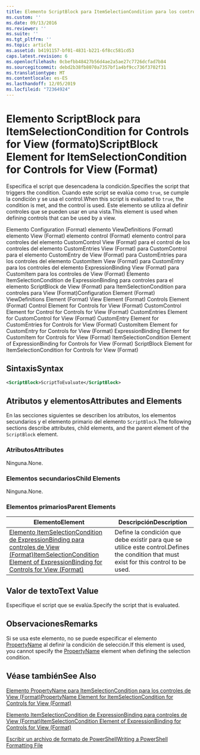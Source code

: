 ```yaml
---
title: Elemento ScriptBlock para ItemSelectionCondition para los controles de View (Format) | Microsoft Docs
ms.custom: ''
ms.date: 09/13/2016
ms.reviewer: ''
ms.suite: ''
ms.tgt_pltfrm: ''
ms.topic: article
ms.assetid: b4191157-bf01-4831-b221-6f8cc581cd53
caps.latest.revision: 6
ms.openlocfilehash: 0cbefbb48427b56d4ae2a5ae27c7726dcfad7b84
ms.sourcegitcommit: debd2b38fb8070a7357bf1a4bf9cc736f3702f31
ms.translationtype: MT
ms.contentlocale: es-ES
ms.lasthandoff: 12/05/2019
ms.locfileid: "72364924"
---
```

# <a name="scriptblock-element-for-itemselectioncondition-for-controls-for-view-format"></a><span data-ttu-id="fc095-102">Elemento ScriptBlock para ItemSelectionCondition for Controls for View (formato)</span><span class="sxs-lookup"><span data-stu-id="fc095-102">ScriptBlock Element for ItemSelectionCondition for Controls for View (Format)</span></span>

<span data-ttu-id="fc095-103">Especifica el script que desencadena la condición.</span><span class="sxs-lookup"><span data-stu-id="fc095-103">Specifies the script that triggers the condition.</span></span> <span data-ttu-id="fc095-104">Cuando este script se evalúa como `true`, se cumple la condición y se usa el control.</span><span class="sxs-lookup"><span data-stu-id="fc095-104">When this script is evaluated to `true`, the condition is met, and the control is used.</span></span> <span data-ttu-id="fc095-105">Este elemento se utiliza al definir controles que se pueden usar en una vista.</span><span class="sxs-lookup"><span data-stu-id="fc095-105">This element is used when defining controls that can be used by a view.</span></span>

<span data-ttu-id="fc095-106">Elemento Configuration (Format) elemento ViewDefinitions (Format) elemento View (Format) elemento control (Format) elemento control para controles del elemento CustomControl View (Format) para el control de los controles del elemento CustomEntries View (Format) para CustomControl para el elemento CustomEntry de View (Format) para CustomEntries para los controles del elemento CustomItem View (Format) para CustomEntry para los controles del elemento ExpressionBinding View (Format) para CustomItem para los controles de View (Format) Elemento ItemSelectionCondition de ExpressionBinding para controles para el elemento ScriptBlock de View (Format) para ItemSelectionCondition para controles para View (Format)</span><span class="sxs-lookup"><span data-stu-id="fc095-106">Configuration Element (Format) ViewDefinitions Element (Format) View Element (Format) Controls Element (Format) Control Element for Controls for View (Format) CustomControl Element for Control for Controls for View (Format) CustomEntries Element for CustomControl for View (Format) CustomEntry Element for CustomEntries for Controls for View (Format) CustomItem Element for CustomEntry for Controls for View (Format) ExpressionBinding Element for CustomItem for Controls for View (Format) ItemSelectionCondition Element of ExpressionBinding for Controls for View (Format) ScriptBlock Element for ItemSelectionCondition for Controls for View (Format)</span></span>

## <a name="syntax"></a><span data-ttu-id="fc095-107">Sintaxis</span><span class="sxs-lookup"><span data-stu-id="fc095-107">Syntax</span></span>

```xml
<ScriptBlock>ScriptToEvaluate</ScriptBlock>
```

## <a name="attributes-and-elements"></a><span data-ttu-id="fc095-108">Atributos y elementos</span><span class="sxs-lookup"><span data-stu-id="fc095-108">Attributes and Elements</span></span>

<span data-ttu-id="fc095-109">En las secciones siguientes se describen los atributos, los elementos secundarios y el elemento primario del elemento `ScriptBlock`.</span><span class="sxs-lookup"><span data-stu-id="fc095-109">The following sections describe attributes, child elements, and the parent element of the `ScriptBlock` element.</span></span>

### <a name="attributes"></a><span data-ttu-id="fc095-110">Atributos</span><span class="sxs-lookup"><span data-stu-id="fc095-110">Attributes</span></span>

<span data-ttu-id="fc095-111">Ninguna.</span><span class="sxs-lookup"><span data-stu-id="fc095-111">None.</span></span>

### <a name="child-elements"></a><span data-ttu-id="fc095-112">Elementos secundarios</span><span class="sxs-lookup"><span data-stu-id="fc095-112">Child Elements</span></span>

<span data-ttu-id="fc095-113">Ninguna.</span><span class="sxs-lookup"><span data-stu-id="fc095-113">None.</span></span>

### <a name="parent-elements"></a><span data-ttu-id="fc095-114">Elementos primarios</span><span class="sxs-lookup"><span data-stu-id="fc095-114">Parent Elements</span></span>

|<span data-ttu-id="fc095-115">Elemento</span><span class="sxs-lookup"><span data-stu-id="fc095-115">Element</span></span>|<span data-ttu-id="fc095-116">Descripción</span><span class="sxs-lookup"><span data-stu-id="fc095-116">Description</span></span>|
|-------------|-----------------|
|[<span data-ttu-id="fc095-117">Elemento ItemSelectionCondition de ExpressionBinding para controles de View (Format)</span><span class="sxs-lookup"><span data-stu-id="fc095-117">ItemSelectionCondition Element of ExpressionBinding for Controls for View (Format)</span></span>](./itemselectioncondition-element-for-expressionbinding-for-controls-for-view-format.md)|<span data-ttu-id="fc095-118">Define la condición que debe existir para que se utilice este control.</span><span class="sxs-lookup"><span data-stu-id="fc095-118">Defines the condition that must exist for this control to be used.</span></span>|

## <a name="text-value"></a><span data-ttu-id="fc095-119">Valor de texto</span><span class="sxs-lookup"><span data-stu-id="fc095-119">Text Value</span></span>

<span data-ttu-id="fc095-120">Especifique el script que se evalúa.</span><span class="sxs-lookup"><span data-stu-id="fc095-120">Specify the script that is evaluated.</span></span>

## <a name="remarks"></a><span data-ttu-id="fc095-121">Observaciones</span><span class="sxs-lookup"><span data-stu-id="fc095-121">Remarks</span></span>

<span data-ttu-id="fc095-122">Si se usa este elemento, no se puede especificar el elemento [PropertyName](./propertyname-element-for-itemselectioncondition-for-controls-for-view-format.md) al definir la condición de selección.</span><span class="sxs-lookup"><span data-stu-id="fc095-122">If this element is used, you cannot specify the [PropertyName](./propertyname-element-for-itemselectioncondition-for-controls-for-view-format.md) element when defining the selection condition.</span></span>

## <a name="see-also"></a><span data-ttu-id="fc095-123">Véase también</span><span class="sxs-lookup"><span data-stu-id="fc095-123">See Also</span></span>

[<span data-ttu-id="fc095-124">Elemento PropertyName para ItemSelectionCondition para los controles de View (Format)</span><span class="sxs-lookup"><span data-stu-id="fc095-124">PropertyName Element for ItemSelectionCondition for Controls for View (Format)</span></span>](./propertyname-element-for-itemselectioncondition-for-controls-for-view-format.md)

[<span data-ttu-id="fc095-125">Elemento ItemSelectionCondition de ExpressionBinding para controles de View (Format)</span><span class="sxs-lookup"><span data-stu-id="fc095-125">ItemSelectionCondition Element of ExpressionBinding for Controls for View (Format)</span></span>](./itemselectioncondition-element-for-expressionbinding-for-controls-for-view-format.md)

[<span data-ttu-id="fc095-126">Escribir un archivo de formato de PowerShell</span><span class="sxs-lookup"><span data-stu-id="fc095-126">Writing a PowerShell Formatting File</span></span>](./writing-a-powershell-formatting-file.md)
